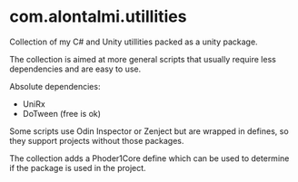 # com.alontalmi.utillities
Collection of my C# and Unity utillities packed as a unity package.

The collection is aimed at more general scripts that usually require less dependencies and are easy to use.

Absolute dependencies:
- UniRx
- DoTween (free is ok)


Some scripts use Odin Inspector or Zenject but are wrapped in defines, so they support projects without those packages.

The collection adds a Phoder1Core define which can be used to determine if the package is used in the project.
